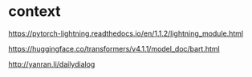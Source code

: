 # context

https://pytorch-lightning.readthedocs.io/en/1.1.2/lightning_module.html

https://huggingface.co/transformers/v4.1.1/model_doc/bart.html

http://yanran.li/dailydialog
